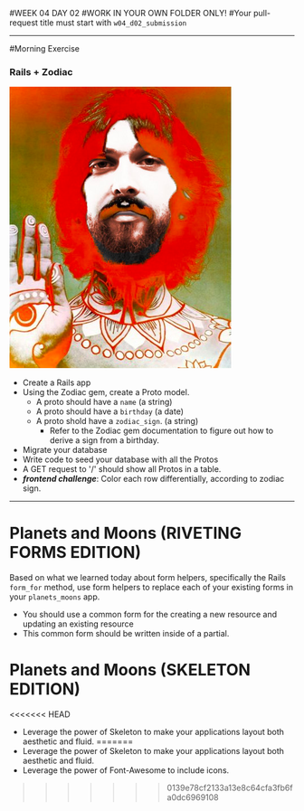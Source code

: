 #WEEK 04 DAY 02
#WORK IN YOUR OWN FOLDER ONLY!
#Your pull-request title must start with `w04_d02_submission`

___

#Morning Exercise

### Rails + Zodiac 
![](INSTRUCTORS/capricorn.png)


- Create a Rails app 
- Using the Zodiac gem, create a Proto model. 
	- A proto should have a `name` (a string)
	- A proto should have a `birthday` (a date)
	- A proto shold have a `zodiac_sign`. (a string)
		- Refer to the Zodiac gem documentation to figure out how to derive a sign from a birthday.  
- Migrate your database
- Write code to seed your database with all the Protos
- A GET request to '/' should show all Protos in a table.
- ***frontend challenge***: Color each row differentially, according to zodiac sign.

---


# Planets and Moons (RIVETING FORMS EDITION)
Based on what we learned today about form helpers, specifically the Rails `form_for` method, use form helpers to replace each of your existing forms in your `planets_moons` app.  

* You should use a common form for the creating a new resource and updating an existing resource 
* This common form should be written inside of a partial.

# Planets and Moons (SKELETON EDITION)
<<<<<<< HEAD
* Leverage the power of Skeleton to make your applications layout both aesthetic and fluid.
=======
* Leverage the power of Skeleton to make your applications layout both aesthetic and fluid.
* Leverage the power of Font-Awesome to include icons.
>>>>>>> 0139e78cf2133a13e8c64cfa3fb6fa0dc6969108
